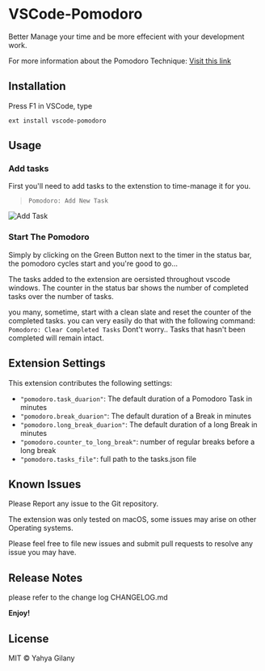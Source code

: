 # VSCode-Pomodoro

Better Manage your time and be more effecient with your development work.

For more information about the Pomodoro Technique: [Visit this link](https://cirillocompany.de/pages/pomodoro-technique)


## Installation

Press F1 in VSCode, type 
```
ext install vscode-pomodoro
```

## Usage
### Add tasks
First you'll need to add tasks to the extenstion to time-manage it for you.
 
> ``` Pomodoro: Add New Task ```

![Add Task](images/add.gif)

### Start The Pomodoro
Simply by clicking on the Green Button next to the timer in the status bar, the pomodoro cycles start and you're good to go... 

The tasks added to the extension are oersisted throughout vscode windows.
The counter in the status bar shows the number of completed tasks over the number of tasks.

you many, sometime, start with a clean slate and reset the counter of the completed tasks.
you can very easily do that with the following command:
``` Pomodoro: Clear Completed Tasks```
Dont't worry.. Tasks that hasn't been completed will remain intact.

## Extension Settings

This extension contributes the following settings:

* `"pomodoro.task_duarion"`: The default duration of a Pomodoro Task in minutes
* `"pomodoro.break_duarion"`: The default duration of a Break in minutes
* `"pomodoro.long_break_duarion"`: The default duration of a long Break in minutes
* `"pomodoro.counter_to_long_break"`: number of regular breaks before a long break
* `"pomodoro.tasks_file"`: full path to the tasks.json file

## Known Issues

Please Report any issue to the Git repository.

The extension was only tested on macOS, some issues may arise on other Operating systems. 

Please feel free to file new issues and submit pull requests to resolve any issue you may have.


## Release Notes

please refer to the change log CHANGELOG.md

**Enjoy!**

## License

MIT © Yahya Gilany
